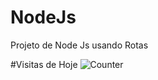 # NodeJs
Projeto de Node Js usando Rotas

#Visitas de Hoje
![Counter](https://komarev.com/ghpvc/?username=luannsct&color=grey&label=Visitas)
